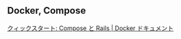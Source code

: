 #

## Docker, Compose
[クィックスタート: Compose と Rails | Docker ドキュメント](https://matsuand.github.io/docs.docker.jp.onthefly/compose/rails/)